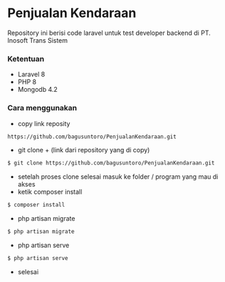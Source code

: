 # Penjualan Kendaraan

Repository ini berisi code laravel untuk test developer backend di PT. Inosoft Trans Sistem


### Ketentuan
- Laravel 8
- PHP 8
- Mongodb 4.2

### Cara menggunakan
- copy link reposity
```bash
https://github.com/bagusuntoro/PenjualanKendaraan.git
```
- git clone + (link dari repository yang di copy)
```bash
$ git clone https://github.com/bagusuntoro/PenjualanKendaraan.git
```
- setelah proses clone selesai masuk ke folder / program yang mau di akses
- ketik composer install
```bash
$ composer install
```
- php artisan migrate
```bash
$ php artisan migrate
```
- php artisan serve
```bash
$ php artisan serve
```
- selesai